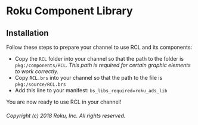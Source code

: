# Roku Component Library

## Installation

Follow these steps to prepare your channel to use RCL and its components:

* Copy the `RCL` folder into your channel so that the path to the folder is `pkg:/components/RCL`. _This path is required for certain graphic elements to work correctly._
* Copy `RCL.brs` into your channel so that the path to the file is `pkg:/source/RCL.brs`
* Add this line to your manifest: `bs_libs_required=roku_ads_lib`

You are now ready to use RCL in your channel!

###### Copyright (c) 2018 Roku, Inc. All rights reserved.
